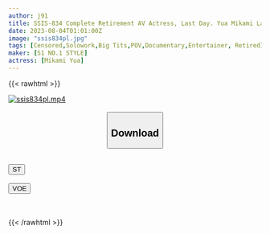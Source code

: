 ```yaml
---
author: j91
title: SSIS-834 Complete Retirement AV Actress, Last Day. Yua Mikami Last Sex
date: 2023-08-04T01:01:00Z
image: "ssis834pl.jpg"
tags: [Censored,Solowork,Big Tits,POV,Documentary,Entertainer, Retired]
maker: [S1 NO.1 STYLE]
actress: [Mikami Yua]
---
```



{{< rawhtml >}}

<div class="video" data-videoid="6Pdop70Ra3s9RD1">
    <a href="javascript:;">
        <img src="https://my.j91.asia/posts/ssis834pl/ssis834pl.jpg" width="WIDTH" height="HEIGHT" alt="ssis834pl.mp4" loading="lazy">
    </a>
</div>

<script type="text/javascript" src="https://j91.asia/asset/on-demand-st.js"></script>

<br>
  <link rel="stylesheet" href="https://j91.asia/asset/bs5.css">
  
  <center>
  <button class="btn btn-primary" type="button" data-bs-toggle="collapse" data-bs-target=".multi-collapse" aria-expanded="false" aria-controls="multiCollapseExample1 multiCollapseExample2"><h2>Download</h2></button></center>
</p>
<div class="row">
  <div class="col">
    <div class="collapse multi-collapse" id="multiCollapseExample1">
      <div class="card card-body">
	      	      <br>
<div class="buttons">  
<a href="https://streamtape.to/v/6Pdop70Ra3s9RD1"><button class="btn-hover color-3"><i class="fa fa-download"></i> ST</button></a></div>
    </div>
  </div>
</div>
  <div class="col">
    <div class="collapse multi-collapse" id="multiCollapseExample2">
      <div class="card card-body">
	      <br>
<div class="buttons">
    <a href="https://voe.sx/hsqn87ibmsqe"><button class="btn-hover color-9"><i class="fa fa-download"></i> VOE</button></a></div>
<br><br>
      </div>
    </div>
  </div>
</div>

{{< /rawhtml >}}